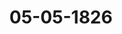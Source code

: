 ---  
schema: default  
title: 05-05-1826  
organization: Team Charlie  
notes: "<p>Description</p><p>Zwölfte Sitzung.

Geschehen, Frankfurt den 5. Mai 1826.

In Gegenwart

alker in der eilften Sitzung Anwesenden.</p><p>§.57</p><p>Substitutionen.

Die in der vorigen Sitzung angezeigten Substitutionen währten auch in der heutigen fort.</p><p>§.58</p><p>Neue Beglaubigung des Herrn Geheimen Raths, Freiherrn von Anstett,

als Kaiserlich=Russischen ausserordentlichen Gesandten und bevoll

mächtigten Ministers am Durchlauchtigsten Deutschen Bunde.

Präsidium legt das von dem Kaiserlich=Russischen Herrn Geheimen Rathe, Frei=

herrn von Anstett, erhaltene neue Beglaubigungsschreiben in Ur- und Abschrift, dann in der

Uebersetzung — ersteres verschlossen, beide letztern aber offen — vor. Die Abschrift der Fran=

zösischen Uebersetzung des Kaiserlichen Schreibens wurde verlesen, wonach auf das am 1. De=

cem ber vorigen Jahres erfolgte Ableben Seiner Majestät des Kaisers Alexander, der Herr

Geheime Rath Freiherr von Anstett von des jetzt regierenden Kaisers, Nicolaus I.,

Majestät als ausserordentlicher Gesandte und bevollmächtigter Minister bei dem Durchlauch

tigsten Deutschen Bunde bestätigt wird.

Das hiernächst eröffnete Original wurde in der demselben angefügten Uebersetzung mit

der Abschrift gleichlautend befunden; daher

Beschluß:

1) daß der Herr Geheime Rath Freiherr von Anstett als Seiner Russisch-Kaiser

lichen Majestät ausserordentlicher Gesandte und bevollmächtigter Minister bei dem Durch

lauchtigsten Deutschen Bunde anerkannt, und das Präsidium ersucht werde, demselben seine

förmliche Annahme zu eröffnen;2) Abschriften des Beglaubigungsschreibens aber, gegeben zu St. Petersburg den ½

December 1825, den allerhöchsten, höchsten und hohen Regierungen zu unterlegen und die

Urschrift in das Bundesarchiv abgugeben seyen.</p><p>§.59</p><p>Einreichungs=Protokoll.

Die Eingaben

Rum. 50, eingereicht am 1. dieses Monats, von dem vormaligen Präbendar bei dem

Domcapitel zu Straßburg, Abbé Gustenhoffer, dermalen zu Offenburg,

erneuertes Gesuch um Verwendung wegen Verleihung einer lebenslänglichen

Pension.

Num. 51, einger. am 1. d. M. von den Gebrüdern Gröff und Zimmermann zu

Coblenz, wiederholtes Gesuch in Betreff einer Forderung von 402 Fl. an

die ehemalige Reichsoperations=Casse.

Num. 52, einger. am 5. d. M. von den Kindern des verstorbenen R. K. G. Advo

caten Dr. Gombel zu Wetzlar, Gesuch wegen Auszahlung der Rückstände

ihres Vaters.

wurden an die betreffenden Commissionen abgegeben.

Jn dieser Sitzung wurden noch drei Separat=Protokolle aufgenommen.

Prot. d. d. Bundesvers. XVIII. Bd.

Folgen die Unterschriften.</p>"  
resources:  
- format: png  
  name: Page116[0-57-58].png  
  url: ../../Protokolle_BV_18_1826/05-05-1826/Page116[0-57-58].png  
- format: png  
  name: Page117[58-59].png  
  url: ../../Protokolle_BV_18_1826/05-05-1826/Page117[58-59].png  
category:   
  - Protokolle_BV_18_1826  
maintainer: Tao Luo  
maintainer_email: t.luo.21@abdn.ac.uk  
---